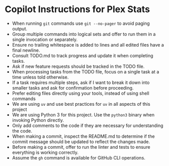 # Copilot Instructions for Plex Stats

- When running `git` commands use `git --no-pager` to avoid paging output.
- Group multiple commands into logical sets and offer to run them in a single
    invocation or separately.
- Ensure no trailing whitespace is added to lines and all edited files have a
    final newline.
- Consult TODO.md to track progress and update it when completing tasks.
- Ask if new feature requests should be tracked in the TODO file.
- When processing tasks from the TODO file, focus on a single task at a time
    unless told otherwise.
- If a task requires multiple steps, ask if I want to break it down into smaller
    tasks and ask for confirmation before proceeding.
- Prefer editing files directly using your tools, instead of using shell commands
- We are using `uv` and use best practices for `uv` in all aspects of this project
- We are using Python 3 for this project. Use the `python3` binary when invoking
    Python directly.
- Only add comments to the code if they are necessary for understanding the code.
- When making a commit, inspect the README.md to determine if the commit message
    should be updated to reflect the changes made.
- Before making a commit, offer to run the linter and tests to ensure everything
    is working correctly.
- Assume the `gh` command is available for GitHub CLI operations.
